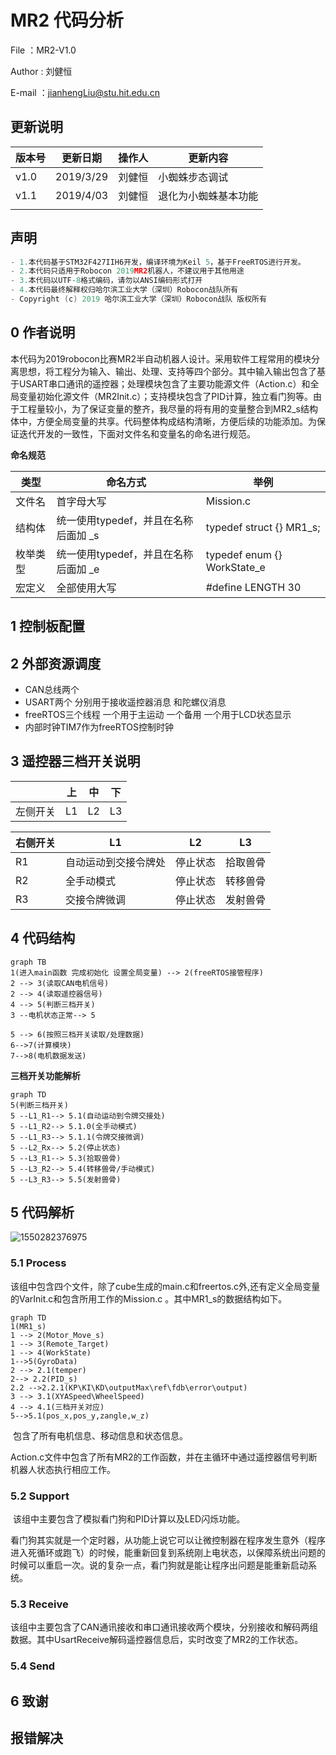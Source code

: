 # MR2 代码分析 

File		：MR2-V1.0

Author	: 刘健恒

E-mail	：jianhengLiu@stu.hit.edu.cn

## 更新说明

| 版本号 | 更新日期  | 操作人  |       更新内容       |
| ------ | --------- | ------- | -------------------- |
| v1.0   | 2019/3/29 | 刘健恒  |    小蜘蛛步态调试    |
| v1.1   | 2019/4/03  | 刘健恒  | 退化为小蜘蛛基本功能 |
|        |           |         |                      |



## 声明

```c
- 1.本代码基于STM32F427IIH6开发，编译环境为Keil 5，基于FreeRTOS进行开发。
- 2.本代码只适用于Robocon 2019MR2机器人，不建议用于其他用途
- 3.本代码以UTF-8格式编码，请勿以ANSI编码形式打开
- 4.本代码最终解释权归哈尔滨工业大学（深圳）Robocon战队所有
- Copyright (c) 2019 哈尔滨工业大学（深圳）Robocon战队 版权所有					
```

## 0 作者说明

​	本代码为2019robocon比赛MR2半自动机器人设计。采用软件工程常用的模块分离思想，将工程分为输入、输出、处理、支持等四个部分。其中输入输出包含了基于USART串口通讯的遥控器；处理模块包含了主要功能源文件（Action.c）和全局变量初始化源文件（MR2Init.c）；支持模块包含了PID计算，独立看门狗等。由于工程量较小，为了保证变量的整齐，我尽量的将有用的变量整合到MR2_s结构体中，方便全局变量的共享。代码整体构成结构清晰，方便后续的功能添加。为保证迭代开发的一致性，下面对文件名和变量名的命名进行规范。

**命名规范**

| 类型     | 命名方式                             | 举例                        |
| -------- | ------------------------------------ | --------------------------- |
| 文件名   | 首字母大写                           | Mission.c                   |
| 结构体   | 统一使用typedef，并且在名称后面加 _s | typedef struct {} MR1_s;    |
| 枚举类型 | 统一使用typedef，并且在名称后面加 _e | typedef enum {} WorkState_e |
| 宏定义   | 全部使用大写 | #define LENGTH 30 |

## 1  控制板配置



## 2 外部资源调度

- CAN总线两个
- USART两个 分别用于接收遥控器消息 和陀螺仪消息
- freeRTOS三个线程 一个用于主运动 一个备用 一个用于LCD状态显示
- 内部时钟TIM7作为freeRTOS控制时钟

## 3 遥控器三档开关说明

|          | 上   | 中   | 下   |
| -------- | ---- | ---- | ---- |
| 左侧开关 | L1   | L2   | L3   |

| 右侧开关 | L1                  | L2         | L3   |
| -------- | -------------------- | ---------- | ---- |
| R1     | 自动运动到交接令牌处 | 停止状态 | 拾取兽骨 |
| R2     | 全手动模式      | 停止状态     | 转移兽骨 |
| R3     | 交接令牌微调 | 停止状态 | 发射兽骨 |

## 4 代码结构

```mermaid
graph TB
1(进入main函数 完成初始化 设置全局变量) --> 2(freeRTOS接管程序)
2 --> 3(读取CAN电机信号)
2 --> 4(读取遥控器信号)
4 --> 5(判断三档开关)
3 --电机状态正常--> 5

5 --> 6(按照三档开关读取/处理数据)
6-->7(计算模块)
7-->8(电机数据发送)

```
**三档开关功能解析**

```mermaid
graph TD
5(判断三档开关)
5 --L1_R1--> 5.1(自动运动到令牌交接处)
5 --L1_R2--> 5.1.0(全手动模式)
5 --L1_R3--> 5.1.1(令牌交接微调)
5 --L2_Rx--> 5.2(停止状态)
5 --L3_R1--> 5.3(拾取兽骨)
5 --L3_R2--> 5.4(转移兽骨/手动模式)
5 --L3_R3--> 5.5(发射兽骨)
```

## 5 代码解析

![1550282376975](C:\Users\1234567\AppData\Roaming\Typora\typora-user-images\1550282376975.png)

### 5.1 Process

​	该组中包含四个文件，除了cube生成的main.c和freertos.c外,还有定义全局变量的VarInit.c和包含所用工作的Mission.c 。其中MR1_s的数据结构如下。

```mermaid
graph TD
1(MR1_s)
1 --> 2(Motor_Move_s)
1 --> 3(Remote_Target)
1 --> 4(WorkState)
1-->5(GyroData)
2 --> 2.1(temper)
2--> 2.2(PID_s)
2.2 -->2.2.1(KP\KI\KD\outputMax\ref\fdb\error\output)
3 --> 3.1(XYASpeed\WheelSpeed)
4 --> 4.1(三档开关对应)
5-->5.1(pos_x,pos_y,zangle,w_z)
```



​	包含了所有电机信息、移动信息和状态信息。

​	Action.c文件中包含了所有MR2的工作函数，并在主循环中通过遥控器信号判断机器人状态执行相应工作。

### 5.2 Support

​	该组中主要包含了模拟看门狗和PID计算以及LED闪烁功能。

​	看门狗其实就是一个定时器，从功能上说它可以让微控制器在程序发生意外（程序进入死循环或跑飞）的时候，能重新回复到系统刚上电状态，以保障系统出问题的时候可以重启一次。说的复杂一点，看门狗就是能让程序出问题是能重新启动系统。

### 5.3 Receive

​	该组中主要包含了CAN通讯接收和串口通讯接收两个模块，分别接收和解码两组数据。其中UsartReceive解码遥控器信息后，实时改变了MR2的工作状态。


### 5.4 Send



## 6 致谢


## 报错解决

